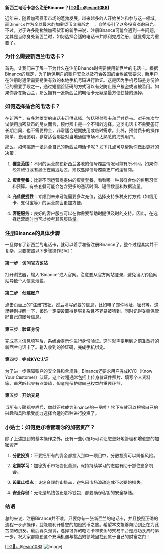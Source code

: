 **新西兰电话卡怎么注册Binance？[[TG💪+ @esim1088](https://t.me/s/esim1088)]**

近年来，随着加密货币市场的蓬勃发展，越来越多的人开始关注和参与这一领域。而Binance作为全球最大的加密货币交易所之一，自然吸引了众多投资者的目光。不过，对于许多刚接触加密货币的新手来说，注册Binance可能会遇到一些问题，尤其是当你身处新西兰时，如何选择合适的电话卡并顺利完成注册，就显得尤为重要了。

### 为什么需要新西兰电话卡？

首先，让我们来了解一下为什么在注册Binance时需要使用新西兰的电话卡。根据Binance的规定，为了确保用户的账户安全以及符合各国的金融监管要求，新用户在注册时通常需要提供有效的本地手机号码进行验证。这是因为手机号码是身份验证的重要手段之一，通过短信验证码的方式可以有效防止账户被盗或者被滥用。如果你身在新西兰，那么拥有一张新西兰的电话卡无疑是最方便快捷的选择。

### 如何选择适合的电话卡？

在新西兰，有多种类型的电话卡可供选择，包括预付费卡和后付费卡。对于初次尝试使用加密货币的朋友而言，预付费卡是一个不错的选择。这类电话卡不需要签订长期合同，也不需要押金，非常适合短期使用或临时需求。此外，预付费卡的操作简单、费用透明，非常适合那些对当地通信市场不太熟悉的海外用户。

那么，如何挑选一张适合自己的新西兰电话卡呢？以下几点可以帮助你做出更好的决策：

1. **覆盖范围**：不同的运营商在新西兰各地的信号覆盖情况可能有所不同。如果你经常旅行或者居住在偏远地区，建议选择信号覆盖更广的运营商。
   
2. **资费套餐**：比较不同运营商提供的资费套餐，看看哪一种最符合你的使用习惯和预算。有些套餐可能会包含更多的通话时间、短信数量和数据流量。

3. **充值便捷性**：考虑到未来可能需要多次充值，选择支持多种支付方式（如信用卡、支付宝等）的运营商会更加方便。

4. **客服服务**：良好的客户服务可以在你需要帮助时提供及时的支持。因此，在选择运营商时也可以参考其客服质量。

### 注册Binance的具体步骤

一旦你有了新西兰的电话卡，就可以着手准备注册Binance了。整个过程其实并不复杂，只要按照以下步骤操作即可：

#### 第一步：访问官方网站
打开浏览器，输入“Binance”进入官网。注意要从官方网站登录，避免误入钓鱼网站导致个人信息泄露。

#### 第二步：创建账户
点击页面上的“注册”按钮，然后填写必要的信息，比如电子邮件地址、密码等。这里特别提醒一下，密码一定要设置得足够复杂且不容易被猜到，同时记得妥善保管好自己的账号信息。

#### 第三步：验证身份
完成基本信息填写后，系统会提示你进行身份验证。这时就需要用到之前准备好的新西兰电话卡了。输入收到的验证码，完成手机绑定。

#### 第四步：完成KYC认证
为了进一步保障账户的安全性和合规性，Binance还要求用户完成KYC（Know Your Customer）认证。这个过程通常包括上传身份证件照片、填写个人资料等。虽然听起来有点繁琐，但这是保护你自己权益的重要环节。

#### 第五步：开始交易
当所有步骤都完成后，你就正式成为Binance的一员啦！接下来就可以根据自己的兴趣和风险承受能力选择合适的币种进行投资了。

### 小贴士：如何更好地管理你的加密资产？

除了上述提到的基本操作之外，还有一些小技巧可以让您更好地管理和增值您的加密资产：

1. **分散投资**：不要把所有的资金都投入到单一项目中，分散投资可以降低风险。
   
2. **定期学习**：加密货币市场变化莫测，保持持续学习的态度有助于抓住更多机会。

3. **设置止损点**：设定合理的止损点，避免因市场波动造成不必要的损失。

4. **安全存储**：无论是热钱包还是冷钱包，都要确保私钥的安全存储。

### 结语

总的来说，注册Binance并不难，只要你有一张新西兰的电话卡，并且按照正确的流程一步步操作，就能顺利开启您的加密货币之旅。希望本文能够帮助到正在为此苦恼的朋友。最后再次强调，选择可靠的电话卡和安全的交易平台是成功投资的第一步。祝大家都能在这个充满机遇与挑战的领域里找到属于自己的财富之门！

[[TG💪+ @esim1088](https://t.me/s/esim1088) ![Image](https://i.postimg.cc/4NQfJmqS/Snipaste-2025-05-13-00-14-12.png)]
